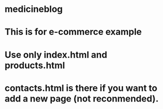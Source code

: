 # medicineblog
# This is for  e-commerce  example
# Use only index.html and products.html 
# contacts.html is there if you want to add a new page (not reconmended).
